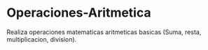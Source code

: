 # Operaciones-Aritmetica
 Realiza operaciones matematicas aritmeticas basicas (Suma, resta, multiplicacion, division).
